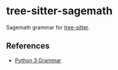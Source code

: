 # tree-sitter-sagemath

Sagemath grammar for [tree-sitter][].

[tree-sitter]: https://github.com/tree-sitter/tree-sitter

## References

- [Python 3 Grammar](https://docs.python.org/3/reference/grammar.html)
